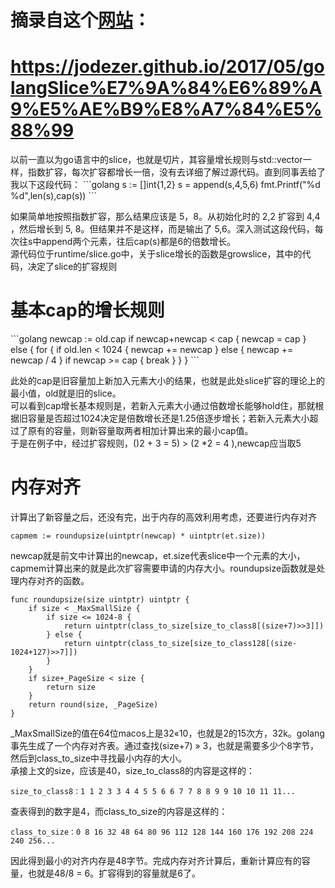 # 摘录自这个[网站](https://jodezer.github.io/2017/05/golangSlice%E7%9A%84%E6%89%A9%E5%AE%B9%E8%A7%84%E5%88%99)：
# https://jodezer.github.io/2017/05/golangSlice%E7%9A%84%E6%89%A9%E5%AE%B9%E8%A7%84%E5%88%99

  以前一直以为go语言中的slice，也就是切片，其容量增长规则与std::vector一样，指数扩容，每次扩容都增长一倍，没有去详细了解过源代码。直到同事丢给了我以下这段代码：
\```golang
s := []int{1,2}
s = append(s,4,5,6)
fmt.Printf("%d %d",len(s),cap(s))
\```

   如果简单地按照指数扩容，那么结果应该是 5，8。从初始化时的 2,2 扩容到 4,4 ，然后增长到 5, 8。但结果并不是这样，而是输出了 5,6。深入测试这段代码，每次往s中append两个元素，往后cap(s)都是6的倍数增长。<br>
   源代码位于runtime/slice.go中，关于slice增长的函数是growslice，其中的代码，决定了slice的扩容规则

# 基本cap的增长规则

\```golang
newcap := old.cap
	if newcap+newcap < cap {
		newcap = cap
	} else {
		for {
			if old.len < 1024 {
				newcap += newcap
			} else {
				newcap += newcap / 4
			}
			if newcap >= cap {
				break
			}
		}
	}
\```

  此处的cap是旧容量加上新加入元素大小的结果，也就是此处slice扩容的理论上的最小值，old就是旧的slice。<br>
可以看到cap增长基本规则是，若新入元素大小通过倍数增长能够hold住，那就根据旧容量是否超过1024决定是倍数增长还是1.25倍逐步增长；若新入元素大小超过了原有的容量，则新容量取两者相加计算出来的最小cap值。<br>
  于是在例子中，经过扩容规则，()2 + 3 = 5) > (2 *2 = 4 ),newcap应当取5<br>

# 内存对齐
  计算出了新容量之后，还没有完，出于内存的高效利用考虑，还要进行内存对齐
```golang
capmem := roundupsize(uintptr(newcap) * uintptr(et.size))
```

 newcap就是前文中计算出的newcap，et.size代表slice中一个元素的大小，capmem计算出来的就是此次扩容需要申请的内存大小。roundupsize函数就是处理内存对齐的函数。

```golang
func roundupsize(size uintptr) uintptr {
	if size < _MaxSmallSize {
		if size <= 1024-8 {
			return uintptr(class_to_size[size_to_class8[(size+7)>>3]])
		} else {
			return uintptr(class_to_size[size_to_class128[(size-1024+127)>>7]])
		}
	}
	if size+_PageSize < size {
		return size
	}
	return round(size, _PageSize)
}
```

 _MaxSmallSize的值在64位macos上是32«10，也就是2的15次方，32k。golang事先生成了一个内存对齐表。通过查找(size+7) » 3，也就是需要多少个8字节，然后到class_to_size中寻找最小内存的大小。<br>
 承接上文的size，应该是40，size_to_class8的内容是这样的：

```golang
size_to_class8：1 1 2 3 3 4 4 5 5 6 6 7 7 8 8 9 9 10 10 11 11...
```

查表得到的数字是4，而class_to_size的内容是这样的：

```golang
class_to_size：0 8 16 32 48 64 80 96 112 128 144 160 176 192 208 224 240 256...
```

因此得到最小的对齐内存是48字节。完成内存对齐计算后，重新计算应有的容量，也就是48/8 = 6。扩容得到的容量就是6了。
